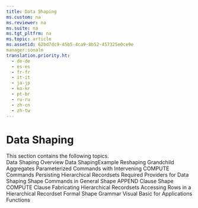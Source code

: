 ```yaml
---
title: Data Shaping
ms.custom: na
ms.reviewer: na
ms.suite: na
ms.tgt_pltfrm: na
ms.topic: article
ms.assetid: 62bd7dc9-45b5-4ca9-8b52-457325e0ce9e
manager:sonalm
translation.priority.ht: 
  - de-de
  - es-es
  - fr-fr
  - it-it
  - ja-jp
  - ko-kr
  - pt-br
  - ru-ru
  - zh-cn
  - zh-tw
---
```

# Data Shaping
<?xml version="1.0" encoding="utf-8"?>
<developerReferenceWithoutSyntaxDocument xmlns="http://ddue.schemas.microsoft.com/authoring/2003/5" xmlns:xlink="http://www.w3.org/1999/xlink" xmlns:xsi="http://www.w3.org/2001/XMLSchema-instance" xsi:schemaLocation="http://ddue.schemas.microsoft.com/authoring/2003/5 http://dduestorage.blob.core.windows.net/ddueschema/developer.xsd">
  <introduction>
    <para>This section contains the following topics.

</para>
  </introduction>
  <section>
    <content>
      <list class="bullet">
        <listItem>
          <para>
            <legacyLink xlink:href="4cb5fd29-4e56-46ac-ae48-a6771c321c0c">Data Shaping Overview</legacyLink>
          </para>
        </listItem>
        <listItem>
          <para>
            <legacyLink xlink:href="1bfdcad4-52e1-45bc-ad21-783657ef0a44">Data ShapingExample</legacyLink>
          </para>
        </listItem>
        <listItem>
          <para>
            <legacyLink xlink:href="b1c965b7-3dad-4de6-9e0e-502ca8785be3">Reshaping</legacyLink>
          </para>
        </listItem>
        <listItem>
          <para>
            <legacyLink xlink:href="4162d35f-2ce1-4218-80a5-b6933348837e">Grandchild Aggregates</legacyLink>
          </para>
        </listItem>
        <listItem>
          <para>
            <legacyLink xlink:href="732f624f-8900-4608-9815-194302d22e8b">Parameterized Commands with Intervening COMPUTE Commands</legacyLink>
          </para>
        </listItem>
        <listItem>
          <para>
            <legacyLink xlink:href="43798bb5-98a6-4ad6-9bf8-78154b3a1827">Persisting Hierarchical Recordsets</legacyLink>
          </para>
        </listItem>
        <listItem>
          <para>
            <legacyLink xlink:href="d49d48d2-ac2d-4c11-895c-5a149b444620">Required Providers for Data Shaping</legacyLink>
          </para>
        </listItem>
        <listItem>
          <para>
            <legacyLink xlink:href="1fac7831-a187-4b15-9b43-aad380c5556c">Shape Commands in General</legacyLink>
          </para>
        </listItem>
        <listItem>
          <para>
            <legacyLink xlink:href="f90fcf55-6b24-401d-94e1-d65bd24bd342">Shape APPEND Clause</legacyLink>
          </para>
        </listItem>
        <listItem>
          <para>
            <legacyLink xlink:href="3fdfead2-b5ab-4163-9b1d-3d2143a5db8c">Shape COMPUTE Clause</legacyLink>
          </para>
        </listItem>
        <listItem>
          <para>
            <legacyLink xlink:href="a584e642-a4a3-418e-bc20-3aff81a5625a">Fabricating Hierarchical Recordsets</legacyLink>
          </para>
        </listItem>
        <listItem>
          <para>
            <legacyLink xlink:href="25f1d2a1-6d5e-4457-aa07-5db5c75dee18">Accessing Rows in a Hierarchical Recordset</legacyLink>
          </para>
        </listItem>
        <listItem>
          <para>
            <legacyLink xlink:href="ea691475-0f03-4abe-a785-b77e77712d1d">Formal Shape Grammar</legacyLink>
          </para>
        </listItem>
        <listItem>
          <para>
            <legacyLink xlink:href="ccbdea9d-f9cf-4b0c-ade2-2d65311e12dc">Visual Basic for Applications Functions</legacyLink>
          </para>
        </listItem>
      </list>
    </content>
  </section>
  <relatedTopics />
</developerReferenceWithoutSyntaxDocument>